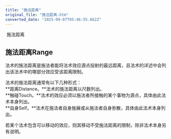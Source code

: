 ```yaml
---
title: "施法距离"
original_file: "施法距离.htm"
converted_date: "2025-09-07T05:46:55.662Z"
---
```


﻿ 施法距离  

## 施法距离Range

法术的施法距离是施法者能将法术效应源点投射的最远距离，且法术的详述中会列出该法术中的哪部分效应受该距离限制。

法术的施法距离通常有以下几种形式：  
**距离Distance。**法术的施法距离以尺数列出。  
**触碰Touch。**法术的效应必须以施法者所接触的某个事物为源点，具体由此法术本身列出。  
**自身Self。**法术在施法者自身施展或从施法者自身弥散，具体由此法术本身列出。

若某个法术包含可以移动的效应，则其移动不受施法距离的限制，除非法术本身另有说明。